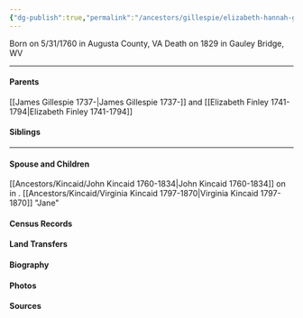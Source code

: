 ```yaml
---
{"dg-publish":true,"permalink":"/ancestors/gillespie/elizabeth-hannah-gillespie-1760-1829/","tags":["Elizabeth-Hannah-Gillespie"]}
---
```


Born on  5/31/1760 in Augusta County, VA
Death on 1829 in Gauley Bridge, WV

---
#### Parents

[[James Gillespie 1737-\|James Gillespie 1737-]] and [[Elizabeth Finley 1741-1794\|Elizabeth Finley 1741-1794]]
#### Siblings
<!-- Link to sibling -->

---
#### Spouse and Children
[[Ancestors/Kincaid/John Kincaid 1760-1834\|John Kincaid 1760-1834]] on <!-- link to date --> in <!-- link to place -->.
[[Ancestors/Kincaid/Virginia Kincaid 1797-1870\|Virginia Kincaid 1797-1870]] "Jane"

#### Census Records

#### Land Transfers

#### Biography

#### Photos

#### Sources

